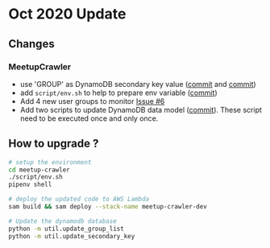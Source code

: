 # Oct 2020 Update 

## Changes 

### MeetupCrawler 

- use 'GROUP' as DynamoDB secondary key value ([commit](https://github.com/sebsto/meetup-crawler/commit/a7c4da856da3cc9ec6875713a54ff0601099e6dc) and [commit](https://github.com/sebsto/meetup-crawler/commit/15b723a66c64a70b9912cdf19fd5c525d938d91f))
- add `script/env.sh` to help to prepare env variable ([commit](https://github.com/sebsto/meetup-crawler/commit/e58d06837c29fda5634bca4e1743935fe29da7d0))
- Add 4 new user groups to monitor [Issue #6](https://github.com/sebsto/meetup-crawler/issues/6)
- Add two scripts to update DynamoDB data model ([commit](https://github.com/sebsto/meetup-crawler/commit/a7c4da856da3cc9ec6875713a54ff0601099e6dc)). These script need to be executed once and only once.

## How to upgrade ?

```zsh
# setup the environment 
cd meetup-crawler 
./script/env.sh 
pipenv shell 

# deploy the updated code to AWS Lambda 
sam build && sam deploy --stack-name meetup-crawler-dev

# Update the dynamodb database 
python -m util.update_group_list
python -m util.update_secondary_key
```